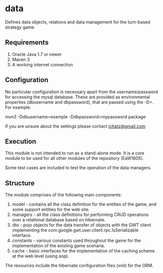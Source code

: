 data
====

Defines data objects, relations and data management for the turn-based strategy game. 

## Requirements

1. Oracle Java 1.7 or newer
2. Maven 3
3. A working internet connection

## Configuration

No particular configuration is necessary apart from the username/password for accessing the mysql database.
These are provided as environmental properties (dbusername and dbpassword), that are passed using the -D<property>=<value>.
For example:

mvn3 -Ddbusername=example -Ddbpassword=mypassword package

If you are unsure about the settings please contact ichatz@gmail.com

## Execution

This module is not intended to run as a stand-alone mode. It is a core module to be used for all other modules of the repository (EaW1805).

Some test cases are included to test the operation of the data managers.


## Structure

The module comprises of the following main components:

1. model - contains all the class definition for the entities of the game, and some support entities for the web site.
2. managers - all the class definitions for performing CRUD operations over a relational database based on hibernate.
3. dto - pojo objects for the data transfer of objects with the GWT client implementing the com.google.gwt.user.client.rpc.IsSerializable interface.
4. constants - various constants used throughout the game for the implementation of the existing game scenaria.
5. cache - basic interfaces for the implementation of the caching scheme at the web level (using aop).

The resources include the hibernate configuration files (xml) for the ORM.

